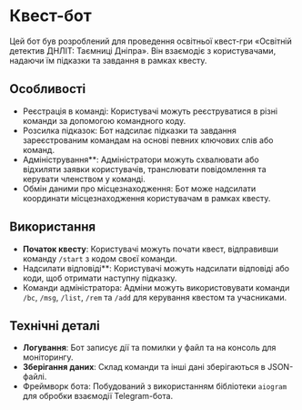 # Квест-бот

Цей бот був розроблений для проведення освітньої квест-гри «Освітній детектив ДНЛІТ: Таємниці Дніпра». Він взаємодіє з користувачами, надаючи їм підказки та завдання в рамках квесту.

## Особливості
- Реєстрація в команді: Користувачі можуть реєструватися в різні команди за допомогою командного коду.
- Розсилка підказок: Бот надсилає підказки та завдання зареєстрованим командам на основі певних ключових слів або команд.
- Адміністрування**: Адміністратори можуть схвалювати або відхиляти заявки користувачів, транслювати повідомлення та керувати членством у команді.
- Обмін даними про місцезнаходження: Бот може надсилати координати місцезнаходження користувачам в рамках квесту.

## Використання
- **Початок квесту**: Користувачі можуть почати квест, відправивши команду `/start` з кодом своєї команди.
- Надсилати відповіді**: Користувачі можуть надсилати відповіді або коди, щоб отримати наступну підказку.
- Команди адміністратора: Адміни можуть використовувати команди `/bc`, `/msg`, `/list`, `/rem` та `/add` для керування квестом та учасниками.

## Технічні деталі
- **Логування**: Бот записує дії та помилки у файл та на консоль для моніторингу.
- **Зберігання даних**: Склад команди та інші дані зберігаються в JSON-файлі.
- Фреймворк бота: Побудований з використанням бібліотеки `aiogram` для обробки взаємодії Telegram-бота.
